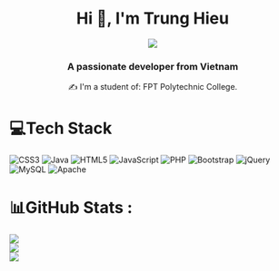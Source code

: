 <h1 align="center">Hi 👋, I'm Trung Hieu </h1>
<p align="center"><img src="https://img.icons8.com/color/48/000000/vietnam-circular.png"/></p>



<h3 align="center"> A passionate developer from Vietnam </h3>


<p align="center">✍ I'm a student of: FPT Polytechnic College.</p>

# 💻Tech Stack
![CSS3](https://img.shields.io/badge/css3-%231572B6.svg?style=for-the-badge&logo=css3&logoColor=white) ![Java](https://img.shields.io/badge/java-%23ED8B00.svg?style=for-the-badge&logo=java&logoColor=white) ![HTML5](https://img.shields.io/badge/html5-%23E34F26.svg?style=for-the-badge&logo=html5&logoColor=white) ![JavaScript](https://img.shields.io/badge/javascript-%23323330.svg?style=for-the-badge&logo=javascript&logoColor=%23F7DF1E) ![PHP](https://img.shields.io/badge/php-%23777BB4.svg?style=for-the-badge&logo=php&logoColor=white) ![Bootstrap](https://img.shields.io/badge/bootstrap-%23563D7C.svg?style=for-the-badge&logo=bootstrap&logoColor=white) ![jQuery](https://img.shields.io/badge/jquery-%230769AD.svg?style=for-the-badge&logo=jquery&logoColor=white) ![MySQL](https://img.shields.io/badge/mysql-%2300f.svg?style=for-the-badge&logo=mysql&logoColor=white) ![Apache](https://img.shields.io/badge/apache-%23D42029.svg?style=for-the-badge&logo=apache&logoColor=white)
# 📊GitHub Stats :
![](https://github-readme-stats.vercel.app/api?username=Hieuhzzkk&theme=radical&hide_border=false&include_all_commits=false&count_private=false)<br/>
![](https://github-readme-streak-stats.herokuapp.com/?user=Hieuhzzkk&theme=radical&hide_border=false)<br/>
![](https://github-readme-stats.vercel.app/api/top-langs/?username=Hieuhzzkk&theme=radical&hide_border=false&include_all_commits=false&count_private=false&layout=compact)

